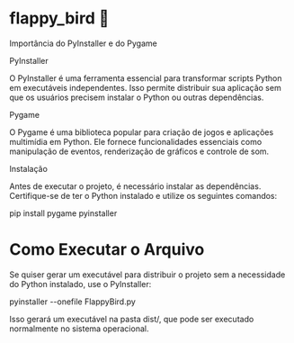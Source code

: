 # flappy_bird 🦜

Importância do PyInstaller e do Pygame

PyInstaller

O PyInstaller é uma ferramenta essencial para transformar scripts Python em executáveis independentes. Isso permite distribuir sua aplicação sem que os usuários precisem instalar o Python ou outras dependências.

Pygame

O Pygame é uma biblioteca popular para criação de jogos e aplicações multimídia em Python. Ele fornece funcionalidades essenciais como manipulação de eventos, renderização de gráficos e controle de som.

Instalação

Antes de executar o projeto, é necessário instalar as dependências. Certifique-se de ter o Python instalado e utilize os seguintes comandos:

pip install pygame pyinstaller

# Como Executar o Arquivo

Se quiser gerar um executável para distribuir o projeto sem a necessidade do Python instalado, use o PyInstaller:

pyinstaller --onefile FlappyBird.py

Isso gerará um executável na pasta dist/, que pode ser executado normalmente no sistema operacional.
